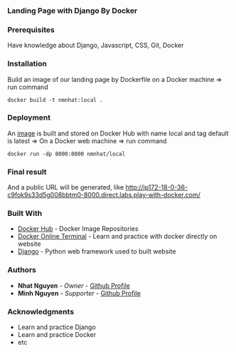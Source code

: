 ### Landing Page with Django By Docker 


### Prerequisites

Have knowledge about Django, Javascript, CSS, Git, Docker


### Installation

Build an image of our landing page by Dockerfile on a Docker machine => run command
```
docker build -t nmnhat:local .
```


### Deployment

An [image](https://hub.docker.com/repository/docker/nmnhat/local) is built and stored on Docker Hub with name local and tag default is latest => On a Docker web machine => run command
```
docker run -dp 8000:8000 nmnhat/local
```


### Final result

And a public URL will be generated, like http://ip172-18-0-36-c9fok9s33d5g008bbtm0-8000.direct.labs.play-with-docker.com/


### Built With

* [Docker Hub](https://hub.docker.com/) - Docker Image Repositories
* [Docker Online Terminal](https://labs.play-with-docker.com/) - Learn and practice with docker directly on website
* [Django](https://www.djangoproject.com/) - Python web framework used to built website


### Authors

* **Nhat Nguyen** - *Owner* - [Github Profile](https://github.com/nnguyenminh)
* **Minh Nguyen** - *Supporter* - [Github Profile](https://github.com/nvminh0810)


### Acknowledgments

* Learn and practice Django
* Learn and practice Docker
* etc
